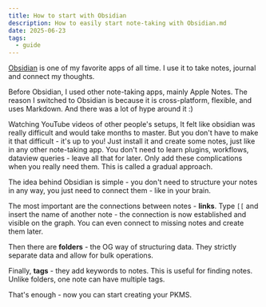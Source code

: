 ```yaml
---
title: How to start with Obsidian
description: How to easily start note-taking with Obsidian.md
date: 2025-06-23
tags:
  - guide
---
```


[Obsidian](https://obsidian.md/) is one of my favorite apps of all time.
I use it to take notes, journal and connect my thoughts.

Before Obsidian, I used other note-taking apps, mainly Apple Notes.
The reason I switched to Obsidian is because it is cross-platform, flexible, and uses Markdown.
And there was a lot of hype around it :)

Watching YouTube videos of other people's setups,
It felt like obsidian was really difficult and would take months to master.
But you don't have to make it that difficult - it's up to you!
Just install it and create some notes, just like in any other note-taking app.
You don't need to learn plugins, workflows, dataview queries - leave all that for later.
Only add these complications when you really need them.
This is called a gradual approach.

The idea behind Obsidian is simple - you don't need
to structure your notes in any way, you just need
to connect them - like in your brain.

The most important are the connections between notes - **links**.
Type `[[`
and insert the name of another note - the connection is now established and visible on the graph.
You can even connect to missing notes and create them later.

Then there are **folders** - the OG way of structuring data.
They strictly separate data and allow for bulk operations.

Finally, **tags** - they add keywords to notes.
This is useful for finding notes.
Unlike folders, one note can have multiple tags.

That's enough - now you can start creating your PKMS.
